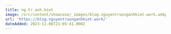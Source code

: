 ```yaml
---
title: ng.tr.anh.kiet
image: /src/content/showcase/_images/blog.nguyentruonganhkiet.work.webp
url: 'https://blog.nguyentruonganhkiet.work/'
dateAdded: 2023-11-06T21:05:41.000Z
---
```


